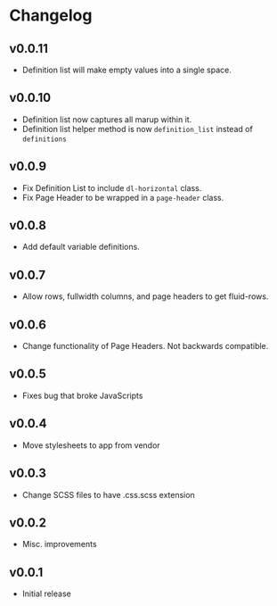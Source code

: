 # Changelog

## v0.0.11

* Definition list will make empty values into a single space.

## v0.0.10

* Definition list now captures all marup within it.
* Definition list helper method is now `definition_list` instead of `definitions`

## v0.0.9

* Fix Definition List to include `dl-horizontal` class.
* Fix Page Header to be wrapped in a `page-header` class.

## v0.0.8

* Add default variable definitions.

## v0.0.7

* Allow rows, fullwidth columns, and page headers to get fluid-rows.

## v0.0.6

* Change functionality of Page Headers. Not backwards compatible.

## v0.0.5

* Fixes bug that broke JavaScripts

## v0.0.4

* Move stylesheets to app from vendor

## v0.0.3

* Change SCSS files to have .css.scss extension

## v0.0.2

* Misc. improvements

## v0.0.1

* Initial release
